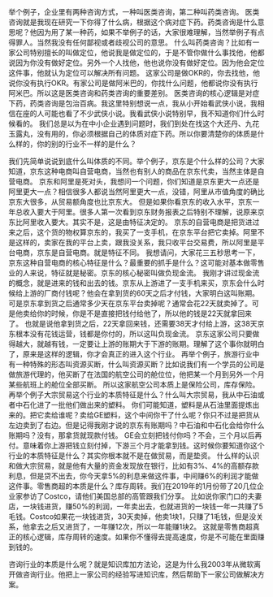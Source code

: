 举个例子，企业里有两种咨询方式，一种叫医类咨询，第二种叫药类咨询。
医类咨询就是我现在研究一下你得了什么病，根据这个病对症下药。药类咨询是什么意思呢？他因为用了某一种药，如果不举例子的话，大家很难理解，当然举例子有点得罪人。当然我没有任何鄙视或者歧视公司的意思。
什么叫药类咨询？比如有一家公司特别擅长的叫做定位，他说我是做定位的，于是不管你做什么事找他，他都说因为你没有做好定位。另外一个人找他，他也说你没有做好定位。因为他会定位这件事，他就认为定位可以解决所有问题。
这家公司是做OKR的，你去找他，他说你没有执行OKR。有家公司是做阿米巴的，你找什么问题，他都说你没有执行阿米巴。所以这是医类咨询和药类咨询的重要差别。
医类咨询的核心逻辑是对症下药，药类咨询是包治百病。我这里特别想说一点，我从小开始看武侠小说，我相信在座的人可能也看了不少武侠小说。我看武侠小说特别早，我不知道你们什么时候看的。
我们总是以为在中小企业遇到问题时，我们到处在找这个大还丹、九花玉露丸，没有用的，你必须根据自己的体质对症下药。所以你要清楚你的体质是什么样的，你的别的行业不一样的是什么？

我们先简单说说到底什么叫体质的不同。举个例子，京东是个什么样的公司？大家知道，京东这种电商叫自营电商，当然也有别人的商品在京东代卖，当然主体是自营电商。
京东和阿里是死对头，我想问一个问题，你们知道是京东更大一点还是阿里更大一点？相信很多人都说当然阿里更大一点，没错，阿里从市值角度的确比京东大很多，从贸易额角度也比京东大。
但是如果你看京东的收入水平，京东一年总收入要大于阿里。很多人第一次看到京东财务报表之后特别不理解，说原来京东比阿里收入要大。其实不是，这是由特征决定的。
京东的自营电商是把货进过来之后，这个货的物权算京东的，我买了一支手机，在京东平台把它卖掉。阿里不是这样的，卖家在我的平台上卖，跟我没关系，我只收平台交易费，所以阿里是平台电商，京东是自营电商。就是特征不同。
我想请问，大家花三五秒思考一下，京东这种自营电商的核心特征是什么？最重要的抓手是什么？这可能对基本做零售业的人来说，特征就是秘密。京东的核心秘密叫做负现金流。
我刚才讲过现金流的概念，就是进来的钱和出去的钱。京东从上游进了一支手机来买，京东会什么时候给上游的厂商付钱呢？他会在拿到货的60天之后才付钱，大家明白这叫账期。
可是京东拿到货之后通常多少天在京东平台卖掉呢？通常会花22天就卖掉了。可是他卖给你的时候，你是不是直接把钱付给他了，所以他的钱是22天就拿回来了。
也就是说他拿到货之后，22天拿回来钱，还需要38天才付给上游，这38天京东根本没有花钱运营，钱都是你付的，所以这叫负现金流。
京东这家公司只要做得越大，就越有钱，一定要让上游的账期大于下游的账期。理解了这个事你就明白了，原来是这样的逻辑，你才会真正的进入这个行业。
再举个例子，旅游行业中有一种特殊的形态叫资源买断，什么叫资源买断？比如说我们有一个学员的公司是做旅游代理的，他买断了在法国的航空公司的舱位位，他把某一个月到另外一个月某些航班上的舱位全部买断。
所以这家航空公司本质上是保险公司，库存保险。再举个例子大宗贸易这个行业的本质特征是什么？什么叫大宗贸易，我从中石油或者中石化进了一批他们做出来的塑料。
你们可能知道，塑料是从石油里面提炼出来的。把它卖给谁呢？卖给GE塑料，这个中间你干了什么呢？你只不过是把货从左边卖到了右边。但是记得我刚才说的京东有账期吗？中石油和中石化会给你什么账期吗？没有，那拿货就现款付钱。
GE会立刻把钱付你吗？不会，三个月以后再付。意味着你上游把钱立刻付掉，下游三个月才能拿到钱。这时候你要知道你这个行业的本质特征是什么？其实你根本就不是在做贸易，而是垫资。
什么样的认识和做大宗贸易，就是他有大量的资金发现放在银行，比如有3%、4%的高额存款利息，但是贷不出去，你今天拿5%的利息来做这件事，中间赚6%的利润才能做这件事。零售商超的本质是什么？库存周转。我们在2019年的1月份带了20几位企业家参访了Costco，请他们美国总部的高管跟我们分享。
比如说你家门口的夫妻店，一块钱进货，赚50%的利润，一年卖出去，也就进货的一块钱一年一共赚了5毛钱。Costco如果花一块钱进货，30天卖掉，他卖1块1，只赚了1毛钱，但是没关系，他拿去之后又进货了，一年赚12次，所以一年能赚1块2。
这就是零售商超真正的核心逻辑，库存周转的速度。如果你不懂得去提高速度，你是不可能在里面赚到钱的。

咨询行业的本质是什么呢？就是知识库加方法论，这是为什么我2003年从微软离开做咨询行业。他把上一家公司的经验写进知识库，然后帮助下一家公司做解决方案。
